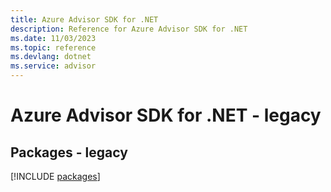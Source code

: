 ```yaml
---
title: Azure Advisor SDK for .NET
description: Reference for Azure Advisor SDK for .NET
ms.date: 11/03/2023
ms.topic: reference
ms.devlang: dotnet
ms.service: advisor
---
```

# Azure Advisor SDK for .NET - legacy
## Packages - legacy
[!INCLUDE [packages](advisor-index.md)]